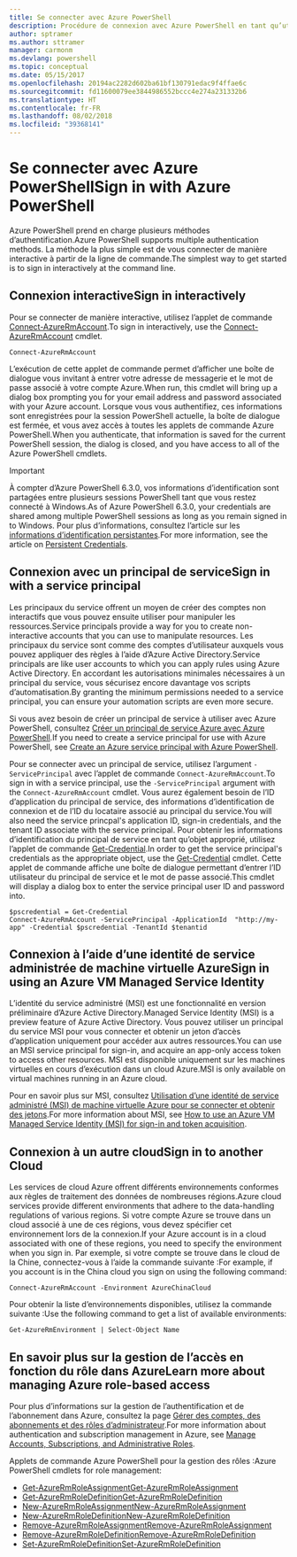 ```yaml
---
title: Se connecter avec Azure PowerShell
description: Procédure de connexion avec Azure PowerShell en tant qu’utilisateur, principal de service ou avec MSI.
author: sptramer
ms.author: sttramer
manager: carmonm
ms.devlang: powershell
ms.topic: conceptual
ms.date: 05/15/2017
ms.openlocfilehash: 20194ac2282d602ba61bf130791edac9f4ffae6c
ms.sourcegitcommit: fd11600079ee3844986552bccc4e274a231332b6
ms.translationtype: HT
ms.contentlocale: fr-FR
ms.lasthandoff: 08/02/2018
ms.locfileid: "39368141"
---
```

# <a name="sign-in-with-azure-powershell"></a><span data-ttu-id="437fd-103">Se connecter avec Azure PowerShell</span><span class="sxs-lookup"><span data-stu-id="437fd-103">Sign in with Azure PowerShell</span></span>

<span data-ttu-id="437fd-104">Azure PowerShell prend en charge plusieurs méthodes d’authentification.</span><span class="sxs-lookup"><span data-stu-id="437fd-104">Azure PowerShell supports multiple authentication methods.</span></span> <span data-ttu-id="437fd-105">La méthode la plus simple est de vous connecter de manière interactive à partir de la ligne de commande.</span><span class="sxs-lookup"><span data-stu-id="437fd-105">The simplest way to get started is to sign in interactively at the command line.</span></span>

## <a name="sign-in-interactively"></a><span data-ttu-id="437fd-106">Connexion interactive</span><span class="sxs-lookup"><span data-stu-id="437fd-106">Sign in interactively</span></span>

<span data-ttu-id="437fd-107">Pour se connecter de manière interactive, utilisez l’applet de commande [Connect-AzureRmAccount](/powershell/module/azurerm.profile/connect-azurermaccount).</span><span class="sxs-lookup"><span data-stu-id="437fd-107">To sign in interactively, use the [Connect-AzureRmAccount](/powershell/module/azurerm.profile/connect-azurermaccount) cmdlet.</span></span>

```azurepowershell
Connect-AzureRmAccount
```

<span data-ttu-id="437fd-108">L’exécution de cette applet de commande permet d’afficher une boîte de dialogue vous invitant à entrer votre adresse de messagerie et le mot de passe associé à votre compte Azure.</span><span class="sxs-lookup"><span data-stu-id="437fd-108">When run, this cmdlet will bring up a dialog box prompting you for your email address and password associated with your Azure account.</span></span> <span data-ttu-id="437fd-109">Lorsque vous vous authentifiez, ces informations sont enregistrées pour la session PowerShell actuelle, la boîte de dialogue est fermée, et vous avez accès à toutes les applets de commande Azure PowerShell.</span><span class="sxs-lookup"><span data-stu-id="437fd-109">When you authenticate, that information is saved for the current PowerShell session, the dialog is closed, and you have access to all of the Azure PowerShell cmdlets.</span></span>

> [!IMPORTANT]
> <span data-ttu-id="437fd-110">À compter d’Azure PowerShell 6.3.0, vos informations d’identification sont partagées entre plusieurs sessions PowerShell tant que vous restez connecté à Windows.</span><span class="sxs-lookup"><span data-stu-id="437fd-110">As of Azure PowerShell 6.3.0, your credentials are shared among multiple PowerShell sessions as long as you remain signed in to Windows.</span></span> <span data-ttu-id="437fd-111">Pour plus d’informations, consultez l’article sur les [informations d’identification persistantes](context-persistence.md).</span><span class="sxs-lookup"><span data-stu-id="437fd-111">For more information, see the article on [Persistent Credentials](context-persistence.md).</span></span>

## <a name="sign-in-with-a-service-principal"></a><span data-ttu-id="437fd-112">Connexion avec un principal de service</span><span class="sxs-lookup"><span data-stu-id="437fd-112">Sign in with a service principal</span></span>

<span data-ttu-id="437fd-113">Les principaux du service offrent un moyen de créer des comptes non interactifs que vous pouvez ensuite utiliser pour manipuler les ressources.</span><span class="sxs-lookup"><span data-stu-id="437fd-113">Service principals provide a way for you to create non-interactive accounts that you can use to manipulate resources.</span></span> <span data-ttu-id="437fd-114">Les principaux du service sont comme des comptes d’utilisateur auxquels vous pouvez appliquer des règles à l’aide d’Azure Active Directory.</span><span class="sxs-lookup"><span data-stu-id="437fd-114">Service principals are like user accounts to which you can apply rules using Azure Active Directory.</span></span> <span data-ttu-id="437fd-115">En accordant les autorisations minimales nécessaires à un principal du service, vous sécurisez encore davantage vos scripts d’automatisation.</span><span class="sxs-lookup"><span data-stu-id="437fd-115">By granting the minimum permissions needed to a service principal, you can ensure your automation scripts are even more secure.</span></span>

<span data-ttu-id="437fd-116">Si vous avez besoin de créer un principal de service à utiliser avec Azure PowerShell, consultez [Créer un principal de service Azure avec Azure PowerShell](create-azure-service-principal-azureps.md).</span><span class="sxs-lookup"><span data-stu-id="437fd-116">If you need to create a service principal for use with Azure PowerShell, see [Create an Azure service principal with Azure PowerShell](create-azure-service-principal-azureps.md).</span></span>

<span data-ttu-id="437fd-117">Pour se connecter avec un principal de service, utilisez l’argument `-ServicePrincipal` avec l’applet de commande `Connect-AzureRmAccount`.</span><span class="sxs-lookup"><span data-stu-id="437fd-117">To sign in with a service principal, use the `-ServicePrincipal` argument with the `Connect-AzureRmAccount` cmdlet.</span></span> <span data-ttu-id="437fd-118">Vous aurez également besoin de l’ID d’application du principal de service, des informations d’identification de connexion et de l’ID du locataire associé au principal du service.</span><span class="sxs-lookup"><span data-stu-id="437fd-118">You will also need the service princpal's application ID, sign-in credentials, and the tenant ID associate with the service principal.</span></span> <span data-ttu-id="437fd-119">Pour obtenir les informations d’identification du principal de service en tant qu’objet approprié, utilisez l’applet de commande [Get-Credential](/powershell/module/microsoft.powershell.security/get-credential).</span><span class="sxs-lookup"><span data-stu-id="437fd-119">In order to get the service principal's credentials as the appropriate object, use the [Get-Credential](/powershell/module/microsoft.powershell.security/get-credential) cmdlet.</span></span> <span data-ttu-id="437fd-120">Cette applet de commande affiche une boîte de dialogue permettant d’entrer l’ID utilisateur du principal de service et le mot de passe associé.</span><span class="sxs-lookup"><span data-stu-id="437fd-120">This cmdlet will display a dialog box to enter the service principal user ID and password into.</span></span>

```azurepowershell-interactive
$pscredential = Get-Credential
Connect-AzureRmAccount -ServicePrincipal -ApplicationId  "http://my-app" -Credential $pscredential -TenantId $tenantid
```

## <a name="sign-in-using-an-azure-vm-managed-service-identity"></a><span data-ttu-id="437fd-121">Connexion à l’aide d’une identité de service administrée de machine virtuelle Azure</span><span class="sxs-lookup"><span data-stu-id="437fd-121">Sign in using an Azure VM Managed Service Identity</span></span>

<span data-ttu-id="437fd-122">L’identité du service administré (MSI) est une fonctionnalité en version préliminaire d’Azure Active Directory.</span><span class="sxs-lookup"><span data-stu-id="437fd-122">Managed Service Identity (MSI) is a preview feature of Azure Active Directory.</span></span> <span data-ttu-id="437fd-123">Vous pouvez utiliser un principal du service MSI pour vous connecter et obtenir un jeton d’accès d’application uniquement pour accéder aux autres ressources.</span><span class="sxs-lookup"><span data-stu-id="437fd-123">You can use an MSI service principal for sign-in, and acquire an app-only access token to access other resources.</span></span> <span data-ttu-id="437fd-124">MSI est disponible uniquement sur les machines virtuelles en cours d’exécution dans un cloud Azure.</span><span class="sxs-lookup"><span data-stu-id="437fd-124">MSI is only available on virtual machines running in an Azure cloud.</span></span>

<span data-ttu-id="437fd-125">Pour en savoir plus sur MSI, consultez [Utilisation d’une identité de service administré (MSI) de machine virtuelle Azure pour se connecter et obtenir des jetons](/azure/active-directory/msi-how-to-get-access-token-using-msi).</span><span class="sxs-lookup"><span data-stu-id="437fd-125">For more information about MSI, see [How to use an Azure VM Managed Service Identity (MSI) for sign-in and token acquisition](/azure/active-directory/msi-how-to-get-access-token-using-msi).</span></span>

## <a name="sign-in-to-another-cloud"></a><span data-ttu-id="437fd-126">Connexion à un autre cloud</span><span class="sxs-lookup"><span data-stu-id="437fd-126">Sign in to another Cloud</span></span>

<span data-ttu-id="437fd-127">Les services de cloud Azure offrent différents environnements conformes aux règles de traitement des données de nombreuses régions.</span><span class="sxs-lookup"><span data-stu-id="437fd-127">Azure cloud services provide different environments that adhere to the data-handling regulations of various regions.</span></span> <span data-ttu-id="437fd-128">Si votre compte Azure se trouve dans un cloud associé à une de ces régions, vous devez spécifier cet environnement lors de la connexion.</span><span class="sxs-lookup"><span data-stu-id="437fd-128">If your Azure account is in a cloud associated with one of these regions, you need to specify the environment when you sign in.</span></span> <span data-ttu-id="437fd-129">Par exemple, si votre compte se trouve dans le cloud de la Chine, connectez-vous à l’aide la commande suivante :</span><span class="sxs-lookup"><span data-stu-id="437fd-129">For example, if you account is in the China cloud you sign on using the following command:</span></span>

```azurepowershell-interactive
Connect-AzureRmAccount -Environment AzureChinaCloud
```

<span data-ttu-id="437fd-130">Pour obtenir la liste d’environnements disponibles, utilisez la commande suivante :</span><span class="sxs-lookup"><span data-stu-id="437fd-130">Use the following command to get a list of available environments:</span></span>

```azurepowershell-interactive
Get-AzureRmEnvironment | Select-Object Name
```

## <a name="learn-more-about-managing-azure-role-based-access"></a><span data-ttu-id="437fd-131">En savoir plus sur la gestion de l’accès en fonction du rôle dans Azure</span><span class="sxs-lookup"><span data-stu-id="437fd-131">Learn more about managing Azure role-based access</span></span>

<span data-ttu-id="437fd-132">Pour plus d’informations sur la gestion de l’authentification et de l’abonnement dans Azure, consultez la page [Gérer des comptes, des abonnements et des rôles d’administrateur](/azure/active-directory/role-based-access-control-configure).</span><span class="sxs-lookup"><span data-stu-id="437fd-132">For more information about authentication and subscription management in Azure, see [Manage Accounts, Subscriptions, and Administrative Roles](/azure/active-directory/role-based-access-control-configure).</span></span>

<span data-ttu-id="437fd-133">Applets de commande Azure PowerShell pour la gestion des rôles :</span><span class="sxs-lookup"><span data-stu-id="437fd-133">Azure PowerShell cmdlets for role management:</span></span>

* [<span data-ttu-id="437fd-134">Get-AzureRmRoleAssignment</span><span class="sxs-lookup"><span data-stu-id="437fd-134">Get-AzureRmRoleAssignment</span></span>](/powershell/module/AzureRM.Resources/Get-AzureRmRoleAssignment)
* [<span data-ttu-id="437fd-135">Get-AzureRmRoleDefinition</span><span class="sxs-lookup"><span data-stu-id="437fd-135">Get-AzureRmRoleDefinition</span></span>](/powershell/module/AzureRM.Resources/Get-AzureRmRoleDefinition)
* [<span data-ttu-id="437fd-136">New-AzureRmRoleAssignment</span><span class="sxs-lookup"><span data-stu-id="437fd-136">New-AzureRmRoleAssignment</span></span>](/powershell/module/AzureRM.Resources/New-AzureRmRoleAssignment)
* [<span data-ttu-id="437fd-137">New-AzureRmRoleDefinition</span><span class="sxs-lookup"><span data-stu-id="437fd-137">New-AzureRmRoleDefinition</span></span>](/powershell/module/AzureRM.Resources/New-AzureRmRoleDefinition)
* [<span data-ttu-id="437fd-138">Remove-AzureRmRoleAssignment</span><span class="sxs-lookup"><span data-stu-id="437fd-138">Remove-AzureRmRoleAssignment</span></span>](/powershell/module/AzureRM.Resources/Remove-AzureRmRoleAssignment)
* [<span data-ttu-id="437fd-139">Remove-AzureRmRoleDefinition</span><span class="sxs-lookup"><span data-stu-id="437fd-139">Remove-AzureRmRoleDefinition</span></span>](/powershell/module/AzureRM.Resources/Remove-AzureRmRoleDefinition)
* [<span data-ttu-id="437fd-140">Set-AzureRmRoleDefinition</span><span class="sxs-lookup"><span data-stu-id="437fd-140">Set-AzureRmRoleDefinition</span></span>](/powershell/moduel/AzureRM.Resources/Set-AzureRmRoleDefinition)
